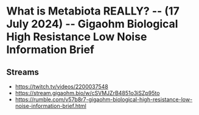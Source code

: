 # What is Metabiota REALLY? -- (17 July 2024) -- Gigaohm Biological High Resistance Low Noise Information Brief

## Streams
- https://twitch.tv/videos/2200037548
- https://stream.gigaohm.bio/w/cSVMJZrB4851o3iSZp95to
- https://rumble.com/v57b8r7-gigaohm-biological-high-resistance-low-noise-information-brief.html

